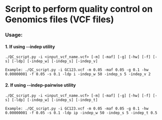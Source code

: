 # Script to perform quality control on Genomics files (VCF files)

### Usage: 
#### 1. If using --indep utility
```
./QC_script.py -i <input_vcf_name.vcf> [-m] [-maf] [-g] [-hw] [-f] [-s] [-ldp] [-indep_w] [-indep_s] [-indep_v]
```
```
Example: ./QC_script.py -i GC123.vcf -m 0.05 -maf 0.05 -g 0.1 -hw 0.00000001 -f 0.05 -s 0.1 -ldp i -indep_w 50 -indep_s 5 -indep_v 2
```
#### 2. If using --indep-pairwise utility
```
./QC_script.py -i <input_vcf_name.vcf> [-m] [-maf] [-g] [-hw] [-f] [-s] [-ldp] [-indep_w] [-indep_s] [-indep_t] 
```
```
Example: ./QC_script.py -i GC123.vcf -m 0.05 -maf 0.05 -g 0.1 -hw 0.00000001 -f 0.05 -s 0.1 -ldp ip -indep_w 50 -indep_s 5 -indep_t 0.5
```
